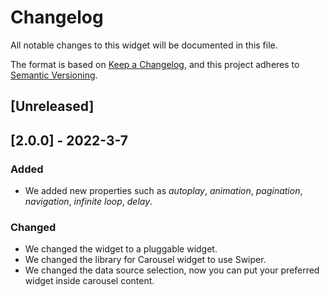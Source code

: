 # Changelog

All notable changes to this widget will be documented in this file.

The format is based on [Keep a Changelog](https://keepachangelog.com/en/1.0.0/), and this project adheres to [Semantic Versioning](https://semver.org/spec/v2.0.0.html).

## [Unreleased]

## [2.0.0] - 2022-3-7

### Added

-   We added new properties such as _autoplay_, _animation_, _pagination_, _navigation_, _infinite loop_, _delay_.

### Changed

-   We changed the widget to a pluggable widget.
-   We changed the library for Carousel widget to use Swiper.
-   We changed the data source selection, now you can put your preferred widget inside carousel content.
